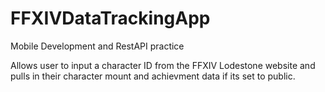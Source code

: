 # FFXIVDataTrackingApp
Mobile Development and RestAPI practice

Allows user to input a character ID from the FFXIV Lodestone website and pulls in their character mount and achievment data if its set to public.
